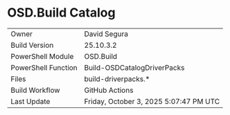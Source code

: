 ﻿# OSD.Build Catalog

| | |
|-|-|
| Owner | David Segura |
| Build Version | 25.10.3.2 |
| PowerShell Module | OSD.Build |
| PowerShell Function | Build-OSDCatalogDriverPacks |
| Files | build-driverpacks.* |
| Build Workflow | GitHub Actions |
| Last Update | Friday, October 3, 2025 5:07:47 PM UTC |

